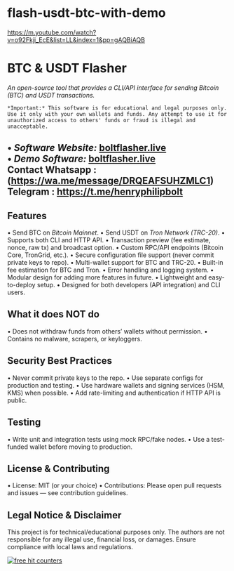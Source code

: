 # flash-usdt-btc-with-demo
https://m.youtube.com/watch?v=o92Fkji_EcE&list=LL&index=1&pp=gAQBiAQB
# BTC & USDT Flasher

*An open-source tool that provides a CLI/API interface for sending Bitcoin (BTC) and USDT transactions.*

	⁠*Important:* This software is for educational and legal purposes only. Use it only with your own wallets and funds. Any attempt to use it for unauthorized access to others' funds or fraud is illegal and unacceptable.

•⁠  ⁠*Software Website:* [boltflasher.live](https://boltflasher.live)<br>
•⁠  ⁠*Demo Software:* [boltflasher.live](https://boltflasher.live)<br>
Contact
Whatsapp : (https://wa.me/message/DRQEAFSUHZMLC1)<br>
Telegram : https://t.me/henryphilipbolt
---

## Features

•⁠  ⁠Send BTC on *Bitcoin Mainnet*.
•⁠  ⁠Send USDT on *Tron Network (TRC-20)*.
•⁠  ⁠Supports both CLI and HTTP API.
•⁠  ⁠Transaction preview (fee estimate, nonce, raw tx) and broadcast option.
•⁠  ⁠Custom RPC/API endpoints (Bitcoin Core, TronGrid, etc.).
•⁠  ⁠Secure configuration file support (never commit private keys to repo).
•⁠  ⁠Multi-wallet support for BTC and TRC-20.
•⁠  ⁠Built-in fee estimation for BTC and Tron.
•⁠  ⁠Error handling and logging system.
•⁠  ⁠Modular design for adding more features in future.
•⁠  ⁠Lightweight and easy-to-deploy setup.
•⁠  ⁠Designed for both developers (API integration) and CLI users.

## What it does NOT do

•⁠  ⁠Does not withdraw funds from others’ wallets without permission.
•⁠  ⁠Contains no malware, scrapers, or keyloggers.

## Security Best Practices

•⁠  ⁠Never commit private keys to the repo.
•⁠  ⁠Use separate configs for production and testing.
•⁠  ⁠Use hardware wallets and signing services (HSM, KMS) when possible.
•⁠  ⁠Add rate-limiting and authentication if HTTP API is public.

## Testing

•⁠  ⁠Write unit and integration tests using mock RPC/fake nodes.
•⁠  ⁠Use a test-funded wallet before moving to production.

## License & Contributing

•⁠  ⁠License: MIT (or your choice)
•⁠  ⁠Contributions: Please open pull requests and issues — see contribution guidelines.

## Legal Notice & Disclaimer

This project is for technical/educational purposes only. The authors are not responsible for any illegal use, financial loss, or damages. Ensure compliance with local laws and regulations.

<a href="https://www.freecounterstat.com" title="free hit counters"><img src="https://counter1.optistats.ovh/private/freecounterstat.php?c=5rt67raftjxgydqmk62ascwcxpyd4pea" border="0" title="free hit counters" alt="free hit counters"></a>
